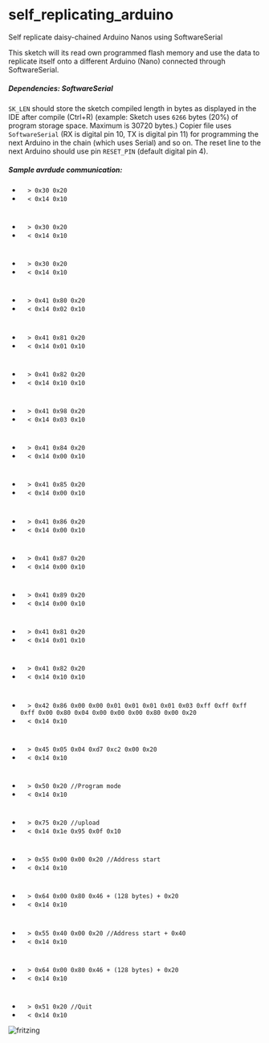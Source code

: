 # self_replicating_arduino
Self replicate daisy-chained Arduino Nanos using SoftwareSerial


This sketch will its read own programmed flash memory and use the data to replicate itself onto a different Arduino (Nano) connected through SoftwareSerial.
   
##### Dependencies: SoftwareSerial

`SK_LEN` should store the sketch compiled length in bytes as displayed in the IDE after compile (Ctrl+R) (example: Sketch uses `6266` bytes (20%) of program storage space. Maximum is 30720 bytes.)
Copier file uses `SoftwareSerial` (RX is digital pin 10, TX is digital pin 11) for programming the next Arduino in the chain (which uses Serial) and so on.
The reset line to the next Arduino should use pin `RESET_PIN` (default digital pin 4).

##### Sample _avrdude_ communication:

* `  > 0x30 0x20`
* `  < 0x14 0x10`
#
* `  > 0x30 0x20`
* `  < 0x14 0x10`
#
* `  > 0x30 0x20`
* `  < 0x14 0x10`
#
* `  > 0x41 0x80 0x20`
* `  < 0x14 0x02 0x10`
#
* `  > 0x41 0x81 0x20`
* `  < 0x14 0x01 0x10`
#
* `  > 0x41 0x82 0x20`
* `  < 0x14 0x10 0x10`
#
* `  > 0x41 0x98 0x20`
* `  < 0x14 0x03 0x10`
#
* `  > 0x41 0x84 0x20`
* `  < 0x14 0x00 0x10`
#
* `  > 0x41 0x85 0x20`
* `  < 0x14 0x00 0x10`
#
* `  > 0x41 0x86 0x20`
* `  < 0x14 0x00 0x10`
#
* `  > 0x41 0x87 0x20`
* `  < 0x14 0x00 0x10`
#
* `  > 0x41 0x89 0x20`
* `  < 0x14 0x00 0x10`
#
* `  > 0x41 0x81 0x20`
* `  < 0x14 0x01 0x10`
#
* `  > 0x41 0x82 0x20`
* `  < 0x14 0x10 0x10`
#
* `  > 0x42 0x86 0x00 0x00 0x01 0x01 0x01 0x01 0x03 0xff 0xff 0xff 0xff 0x00 0x80 0x04 0x00 0x00 0x00 0x80 0x00 0x20`
* `  < 0x14 0x10`
#
* `  > 0x45 0x05 0x04 0xd7 0xc2 0x00 0x20`
* `  < 0x14 0x10`
#
* `  > 0x50 0x20 //Program mode`
* `  < 0x14 0x10`
#
* `  > 0x75 0x20 //upload`
* `  < 0x14 0x1e 0x95 0x0f 0x10`
#
* `  > 0x55 0x00 0x00 0x20 //Address start`
* `  < 0x14 0x10`
#
* `  > 0x64 0x00 0x80 0x46 + (128 bytes) + 0x20`
* `  < 0x14 0x10`
#
* `  > 0x55 0x40 0x00 0x20 //Address start + 0x40`
* `  < 0x14 0x10`
#
* `  > 0x64 0x00 0x80 0x46 + (128 bytes) + 0x20`
* `  < 0x14 0x10`
#
* `  > 0x51 0x20 //Quit`
* `  < 0x14 0x10`


![fritzing](https://raw.githubusercontent.com/fatmanone/self_replicating_arduino/master/nano%20self%20replicating_bb.png)
